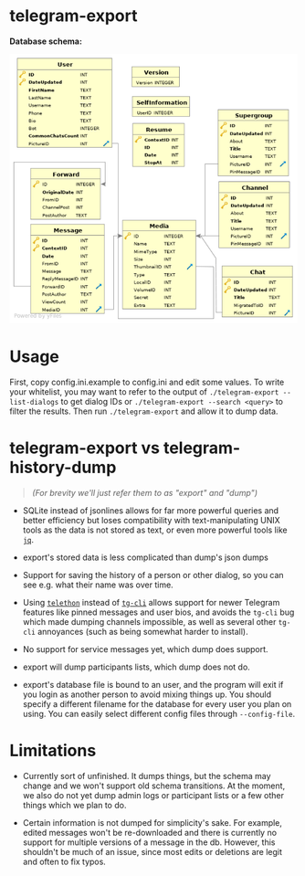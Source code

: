 telegram-export
===============

**Database schema:**

![Schema image](/schema.png)

Usage
=====

First, copy config.ini.example to config.ini and edit some values.
To write your whitelist, you may want to refer to the output of
`./telegram-export --list-dialogs` to get dialog IDs or
`./telegram-export --search <query>` to filter the results.
Then run `./telegram-export` and allow it to dump data.


telegram-export vs telegram-history-dump
========================================

> *(For brevity we'll just refer them to as "export" and "dump")*

- SQLite instead of jsonlines allows for far more powerful queries and better
  efficiency but loses compatibility with text-manipulating UNIX tools as the
  data is not stored as text, or even more powerful tools like
  [`jq`](https://stedolan.github.io/jq/).

- export's stored data is less complicated than dump's json dumps

- Support for saving the history of a person or other dialog, so you can see
  e.g. what their name was over time.

- Using [`telethon`](https://github.com/LonamiWebs/Telethon) instead of
  [`tg-cli`](https://github.com/vysheng/tg) allows support for newer Telegram
  features like pinned messages and user bios, and avoids the `tg-cli` bug
  which made dumping channels impossible, as well as several other `tg-cli`
  annoyances (such as being somewhat harder to install).

- No support for service messages yet, which dump does support.

- export will dump participants lists, which dump does not do.

- export's database file is bound to an user, and the program will exit if
  you login as another person to avoid mixing things up. You should specify
  a different filename for the database for every user you plan on using.
  You can easily select different config files through `--config-file`.

Limitations
===========

- Currently sort of unfinished. It dumps things, but the schema may change
  and we won't support old schema transitions. At the moment, we also do
  not yet dump admin logs or participant lists or a few other things which
  we plan to do.

- Certain information is not dumped for simplicity's sake. For example,
  edited messages won't be re-downloaded and there is currently no support
  for multiple versions of a message in the db. However, this shouldn't be
  much of an issue, since most edits or deletions are legit and often to
  fix typos.
